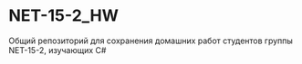 # NET-15-2_HW
Общий репозиторий для сохранения домашних работ студентов группы NET-15-2, изучающих C#
